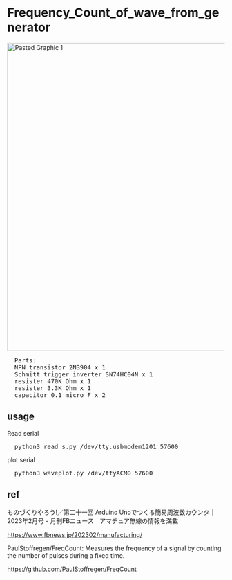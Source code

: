 # Frequency_Count_of_wave_from_generator

<img width="711" alt="Pasted Graphic 1" src="https://github.com/user-attachments/assets/760096ad-51e3-4bcc-a881-cd644b0e52d5">

<pre>
  Parts:
  NPN transistor 2N3904 x 1
  Schmitt trigger inverter SN74HC04N x 1
  resister 470K Ohm x 1
  resister 3.3K Ohm x 1
  capacitor 0.1 micro F x 2
</pre>

## usage

Read serial

<pre>
  python3 read_s.py /dev/tty.usbmodem1201 57600
</pre>

plot serial

<pre>
  python3 waveplot.py /dev/ttyACM0 57600
</pre>

## ref

ものづくりやろう!／第二十一回 Arduino Unoでつくる簡易周波数カウンタ｜2023年2月号 - 月刊FBニュース　アマチュア無線の情報を満載

https://www.fbnews.jp/202302/manufacturing/

PaulStoffregen/FreqCount: Measures the frequency of a signal by counting the number of pulses during a fixed time.

https://github.com/PaulStoffregen/FreqCount
